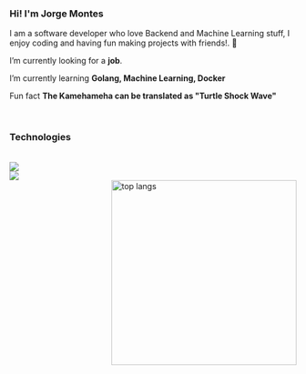<!-- ### Hi there 👋-->
<h3>Hi! I'm Jorge Montes</h2>

<div align="left">
 
 I am a software developer who love Backend and Machine Learning stuff, I enjoy coding and having fun making projects with friends!. 🤖
 

 I’m currently looking for a **job**.
 
 I’m currently learning **Golang, Machine Learning, Docker**

 Fun fact **The Kamehameha can be translated as "Turtle Shock Wave"**

 </div>
 

<br/>
 
<h3>Technologies</h3>
<br/>
<div align=left>
    <img src="https://skillicons.dev/icons?i=html,css,vscode,github,git,java,go" />
    <br />
    <img src="https://skillicons.dev/icons?i=nodejs,python,javascript,typescript,mongodb,mysql,neovim" /><br>
 
<img width=325 align="right" src="https://github-readme-stats.vercel.app/api/top-langs/?username=jorgemontess&hide=HTML&langs_count=8&layout=compact&theme=react&border_radius=10&size_weight=0.5&count_weight=0.5&exclude_repo=github-readme-stats" alt="top langs" />
 
</div>

<br/>




<br/>


<!--


- 🔭 I’m currently working on ...
- 🌱 I’m currently learning ...
- 👯 I’m looking to collaborate on ...
- 🤔 I’m looking for help with ...
- 💬 Ask me about ...
- 📫 How to reach me: ...
- 😄 Pronouns: ...
- ⚡ Fun fact: ...
-->
